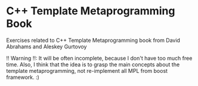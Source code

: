 C++ Template Metaprogramming Book
==============================

Exercises related to C++ Template Metaprogramming book from David Abrahams and Aleskey Gurtovoy

!! Warning !!: It will be often incomplete, because I don't have too much free time. Also, I think that the idea
is to grasp the main concepts about the template metaprogramming, not re-implement all MPL from boost framework. :)
